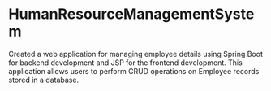 # HumanResourceManagementSystem
Created a web application for managing employee details using Spring Boot for backend development and JSP for the frontend development. This application allows users to perform CRUD operations on Employee records stored in a database.
